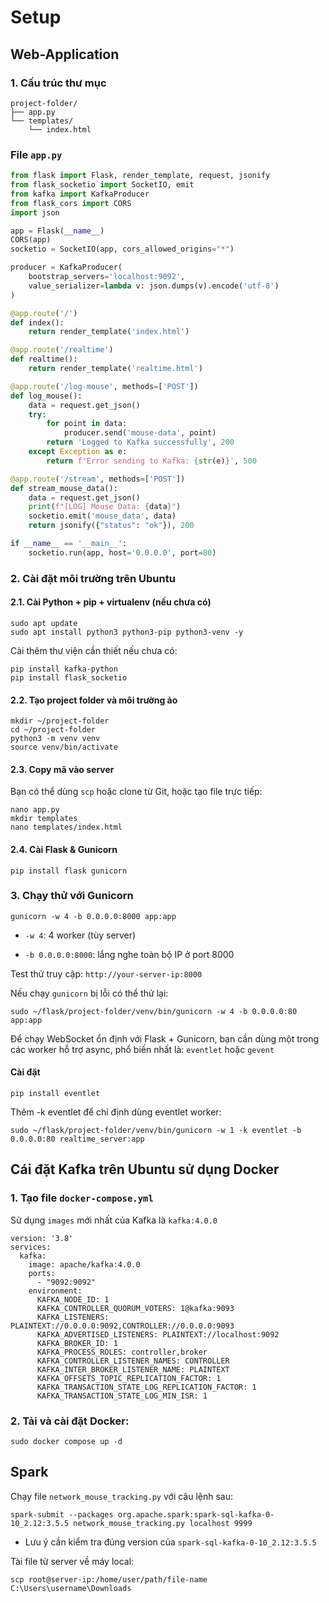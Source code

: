 # Setup

## Web-Application

### 1. Cấu trúc thư mục

```
project-folder/
├── app.py
└── templates/
    └── index.html
```

### File `app.py`

```python
from flask import Flask, render_template, request, jsonify
from flask_socketio import SocketIO, emit
from kafka import KafkaProducer
from flask_cors import CORS
import json

app = Flask(__name__)
CORS(app)
socketio = SocketIO(app, cors_allowed_origins="*")

producer = KafkaProducer(
    bootstrap_servers='localhost:9092',
    value_serializer=lambda v: json.dumps(v).encode('utf-8')
)

@app.route('/')
def index():
    return render_template('index.html')

@app.route('/realtime')
def realtime():
    return render_template('realtime.html')

@app.route('/log-mouse', methods=['POST'])
def log_mouse():
    data = request.get_json()
    try:
        for point in data:
            producer.send('mouse-data', point)
        return 'Logged to Kafka successfully', 200
    except Exception as e:
        return f'Error sending to Kafka: {str(e)}', 500

@app.route('/stream', methods=['POST'])
def stream_mouse_data():
    data = request.get_json()
    print(f"[LOG] Mouse Data: {data}")
    socketio.emit('mouse_data', data)
    return jsonify({"status": "ok"}), 200

if __name__ == '__main__':
    socketio.run(app, host='0.0.0.0', port=80)
```

### 2. Cài đặt môi trường trên Ubuntu

#### 2.1. Cài Python + pip + virtualenv (nếu chưa có)

```
sudo apt update
sudo apt install python3 python3-pip python3-venv -y
```

Cài thêm thư viện cần thiết nếu chưa có:

```
pip install kafka-python
pip install flask_socketio
```

#### 2.2. Tạo project folder và môi trường ảo

```
mkdir ~/project-folder
cd ~/project-folder
python3 -m venv venv
source venv/bin/activate
```

#### 2.3. Copy mã vào server

Bạn có thể dùng `scp` hoặc clone từ Git, hoặc tạo file trực tiếp:

```
nano app.py
mkdir templates
nano templates/index.html
```

#### 2.4. Cài Flask & Gunicorn

```
pip install flask gunicorn
```

### 3. Chạy thử với Gunicorn

```
gunicorn -w 4 -b 0.0.0.0:8000 app:app
```
- `-w 4`: 4 worker (tùy server)

- `-b 0.0.0.0:8000`: lắng nghe toàn bộ IP ở port 8000

Test thử truy cập: `http://your-server-ip:8000`

Nếu chạy `gunicorn` bị lỗi có thể thử lại:

```
sudo ~/flask/project-folder/venv/bin/gunicorn -w 4 -b 0.0.0.0:80 app:app
```

Để chạy WebSocket ổn định với Flask + Gunicorn, bạn cần dùng một trong các worker hỗ trợ async, phổ biến nhất là: `eventlet` hoặc `gevent`

#### Cài đặt

```
pip install eventlet
```

Thêm -k eventlet để chỉ định dùng eventlet worker:

```
sudo ~/flask/project-folder/venv/bin/gunicorn -w 1 -k eventlet -b 0.0.0.0:80 realtime_server:app
```

## Cái đặt Kafka trên Ubuntu sử dụng Docker

### 1. Tạo file `docker-compose.yml`

Sử dụng `images` mới nhất của Kafka là `kafka:4.0.0`

```
version: '3.8'
services:
  kafka:
    image: apache/kafka:4.0.0
    ports:
      - "9092:9092"
    environment:
      KAFKA_NODE_ID: 1
      KAFKA_CONTROLLER_QUORUM_VOTERS: 1@kafka:9093
      KAFKA_LISTENERS: PLAINTEXT://0.0.0.0:9092,CONTROLLER://0.0.0.0:9093
      KAFKA_ADVERTISED_LISTENERS: PLAINTEXT://localhost:9092
      KAFKA_BROKER_ID: 1
      KAFKA_PROCESS_ROLES: controller,broker
      KAFKA_CONTROLLER_LISTENER_NAMES: CONTROLLER
      KAFKA_INTER_BROKER_LISTENER_NAME: PLAINTEXT
      KAFKA_OFFSETS_TOPIC_REPLICATION_FACTOR: 1
      KAFKA_TRANSACTION_STATE_LOG_REPLICATION_FACTOR: 1
      KAFKA_TRANSACTION_STATE_LOG_MIN_ISR: 1
```

### 2. Tải và cài đặt Docker:

```
sudo docker compose up -d
```

## Spark

Chạy file `network_mouse_tracking.py` với câu lệnh sau:

```
spark-submit --packages org.apache.spark:spark-sql-kafka-0-10_2.12:3.5.5 network_mouse_tracking.py localhost 9999
```

- Lưu ý cần kiểm tra đúng version của `spark-sql-kafka-0-10_2.12:3.5.5`


Tài file từ server về máy local:

```
scp root@server-ip:/home/user/path/file-name C:\Users\username\Downloads
```
